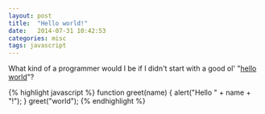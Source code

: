 ```yaml
---
layout: post
title:  "Hello world!"
date:   2014-07-31 10:42:53
categories: misc
tags: javascript
---
```


What kind of a programmer would I be if I didn't start with a good ol'
"[hello world](http://en.wikipedia.org/wiki/Hello_world_program)"?

{% highlight javascript %}
function greet(name) {
  alert("Hello " + name + "!");
}
greet("world");
{% endhighlight %}
